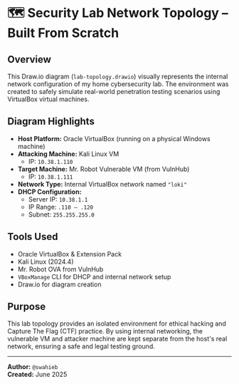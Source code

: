 # 🗺️ Security Lab Network Topology – Built From Scratch

## Overview

This Draw.io diagram (`lab-topology.drawio`) visually represents the internal network configuration of my home cybersecurity lab. The environment was created to safely simulate real-world penetration testing scenarios using VirtualBox virtual machines.

## Diagram Highlights

- **Host Platform:** Oracle VirtualBox (running on a physical Windows machine)
- **Attacking Machine:** Kali Linux VM  
  - IP: `10.38.1.110`  
- **Target Machine:** Mr. Robot Vulnerable VM (from VulnHub)  
  - IP: `10.38.1.111`
- **Network Type:** Internal VirtualBox network named `"loki"`
- **DHCP Configuration:**  
  - Server IP: `10.38.1.1`  
  - IP Range: `.110 – .120`  
  - Subnet: `255.255.255.0`

## Tools Used

- Oracle VirtualBox & Extension Pack  
- Kali Linux (2024.4)  
- Mr. Robot OVA from VulnHub  
- `VBoxManage` CLI for DHCP and internal network setup  
- Draw.io for diagram creation

## Purpose

This lab topology provides an isolated environment for ethical hacking and Capture The Flag (CTF) practice. By using internal networking, the vulnerable VM and attacker machine are kept separate from the host's real network, ensuring a safe and legal testing ground.

---

**Author:** `@swahieb`  
**Created:** June 2025

